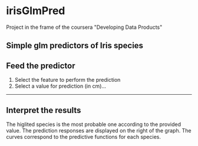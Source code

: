 irisGlmPred
===========

Project in the frame of the coursera "Developing Data Products"

Simple glm predictors of Iris species
---------------------
Feed the predictor
---------------------
1) Select the feature to perform the prediction
2) Select a value for prediction (in cm)...
---------------------
Interpret the results
---------------------
The higlited species is the most probable one according to the provided value. The prediction responses are displayed on the right of the graph.
The curves correspond to the predictive functions for each species.
